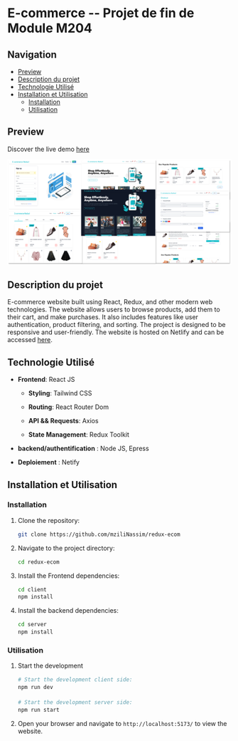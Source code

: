 # E-commerce -- Projet de fin de Module M204

## Navigation

- [Preview](#preview)
- [Description du projet](#description-du-projet)
- [Technologie Utilisé](#technologie-utilisé)
- [Installation et Utilisation](#installation-et-utilisation)
  - [Installation](#installation)
  - [Utilisation](#utilisation)

## Preview

Discover the live demo [here](https://ecommerce.nassim.online/)

![image](./_docs/banner-prevew.png)

## Description du projet

E-commerce website built using React, Redux, and other modern web technologies. The website allows users to browse products, add them to their cart, and make purchases. It also includes features like user authentication, product filtering, and sorting. The project is designed to be responsive and user-friendly. The website is hosted on Netlify and can be accessed [here](https://ecommerce.nassim.online/).

## Technologie Utilisé

- **Frontend**: React JS

  - **Styling**: Tailwind CSS

  - **Routing**: React Router Dom

  - **API && Requests**: Axios

  - **State Management**: Redux Toolkit

- **backend/authentification** : Node JS, Epress

- **Deploiement** : Netify

## Installation et Utilisation

### Installation

1. Clone the repository:

   ```bash
   git clone https://github.com/mziliNassim/redux-ecom
   ```

2. Navigate to the project directory:

   ```bash
   cd redux-ecom
   ```

3. Install the Frontend dependencies:

   ```bash
   cd client
   npm install
   ```

4. Install the backend dependencies:

   ```bash
   cd server
   npm install
   ```

### Utilisation

1. Start the development

   ```bash
   # Start the development client side:
   npm run dev

   # Start the development server side:
   npm run start
   ```

2. Open your browser and navigate to `http://localhost:5173/` to view the website.

##
